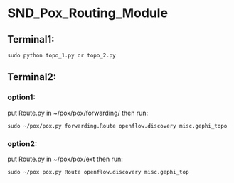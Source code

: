 # SND_Pox_Routing_Module 

## Terminal1: 

`sudo python topo_1.py or topo_2.py`

## Terminal2:

### option1: 
put Route.py in ~/pox/pox/forwarding/ then run:

`sudo ~/pox/pox.py forwarding.Route openflow.discovery misc.gephi_topo`

### option2:
put Route.py in ~/pox/pox/ext then run:

`sudo ~/pox pox.py Route openflow.discovery misc.gephi_top`
